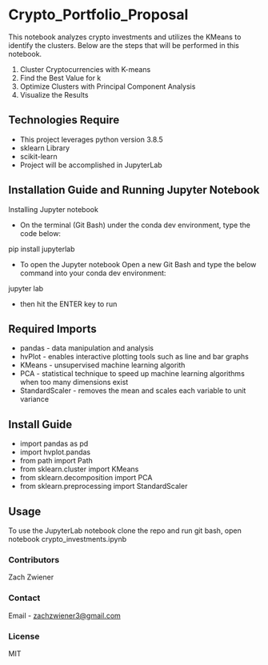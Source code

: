 # Crypto_Portfolio_Proposal
This notebook analyzes crypto investments and utilizes the KMeans to identify the clusters.
Below are the steps that will be performed in this notebook.
1. Cluster Cryptocurrencies with K-means
2. Find the Best Value for k
3. Optimize Clusters with Principal Component Analysis
4. Visualize the Results

## Technologies Require
* This project leverages python version 3.8.5
* sklearn Library
* scikit-learn 
* Project will be accomplished in JupyterLab

## Installation Guide and Running Jupyter Notebook
Installing Jupyter notebook
* On the terminal (Git Bash) under the conda dev environment, type the code below:

pip install jupyterlab

* To open the Jupyter notebook
Open a new Git Bash and type the below command into your conda dev environment:

jupyter lab

* then hit the ENTER key to run


## Required Imports
* pandas - data manipulation and analysis
* hvPlot - enables interactive plotting tools such as line and bar graphs
* KMeans -  unsupervised machine learning algorith 
* PCA - statistical technique to speed up machine learning algorithms when too many dimensions exist
* StandardScaler - removes the mean and scales each variable to unit variance 

## Install Guide
* import pandas as pd
* import hvplot.pandas
* from path import Path
* from sklearn.cluster import KMeans
* from sklearn.decomposition import PCA
* from sklearn.preprocessing import StandardScaler

## Usage
To use the JupyterLab notebook clone the repo and run git bash, open notebook crypto_investments.ipynb

### Contributors
Zach Zwiener

### Contact
Email - zachzwiener3@gmail.com

### License
MIT
